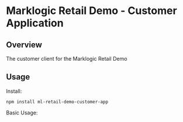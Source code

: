 Marklogic Retail Demo - Customer Application
==

Overview
--

The customer client for the Marklogic Retail Demo

Usage
--

Install:
```
npm install ml-retail-demo-customer-app
```

Basic Usage:
